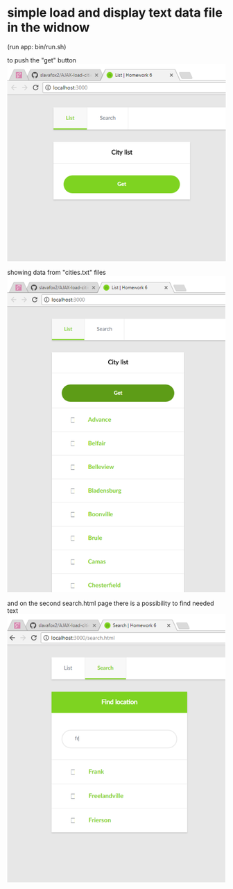 # simple load and display text data file in the widnow 
(run app: bin/run.sh)

to push the "get" button
![1](/imagesForReadMe//1.png)

showing data from "cities.txt" files
![2](/imagesForReadMe//2.png)

and on the second search.html page there is a possibility to find needed text
![3](/imagesForReadMe//3.png)



